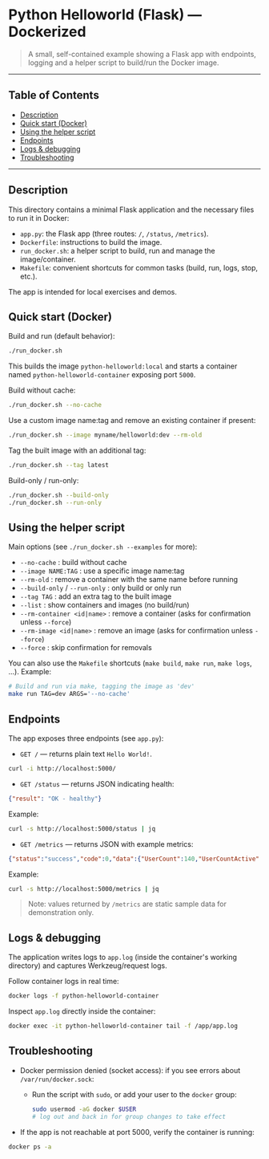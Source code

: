 # Python Helloworld (Flask) — Dockerized

> A small, self-contained example showing a Flask app with endpoints, logging and a helper script to build/run the Docker image.

---

## Table of Contents

- [Description](#description)
- [Quick start (Docker)](#quick-start-docker)
- [Using the helper script](#using-the-helper-script)
- [Endpoints](#endpoints)
- [Logs & debugging](#logs--debugging)
- [Troubleshooting](#troubleshooting)

---

## Description

This directory contains a minimal Flask application and the necessary files to run it in Docker:

- `app.py`: the Flask app (three routes: `/`, `/status`, `/metrics`).
- `Dockerfile`: instructions to build the image.
- `run_docker.sh`: a helper script to build, run and manage the image/container.
- `Makefile`: convenient shortcuts for common tasks (build, run, logs, stop, etc.).

The app is intended for local exercises and demos.

## Quick start (Docker)

Build and run (default behavior):

```bash
./run_docker.sh
```

This builds the image `python-helloworld:local` and starts a container named `python-helloworld-container` exposing port `5000`.

Build without cache:

```bash
./run_docker.sh --no-cache
```

Use a custom image name:tag and remove an existing container if present:

```bash
./run_docker.sh --image myname/helloworld:dev --rm-old
```

Tag the built image with an additional tag:

```bash
./run_docker.sh --tag latest
```

Build-only / run-only:

```bash
./run_docker.sh --build-only
./run_docker.sh --run-only
```

## Using the helper script

Main options (see `./run_docker.sh --examples` for more):

- `--no-cache` : build without cache
- `--image NAME:TAG` : use a specific image name:tag
- `--rm-old` : remove a container with the same name before running
- `--build-only` / `--run-only` : only build or only run
- `--tag TAG` : add an extra tag to the built image
- `--list` : show containers and images (no build/run)
- `--rm-container <id|name>` : remove a container (asks for confirmation unless `--force`)
- `--rm-image <id|name>` : remove an image (asks for confirmation unless `--force`)
- `--force` : skip confirmation for removals

You can also use the `Makefile` shortcuts (`make build`, `make run`, `make logs`, ...). Example:

```bash
# Build and run via make, tagging the image as 'dev'
make run TAG=dev ARGS='--no-cache'
```

## Endpoints

The app exposes three endpoints (see `app.py`):

- `GET /` — returns plain text `Hello World!`.

```bash
curl -i http://localhost:5000/
```

- `GET /status` — returns JSON indicating health:

```json
{"result": "OK - healthy"}
```

Example:

```bash
curl -s http://localhost:5000/status | jq
```

- `GET /metrics` — returns JSON with example metrics:

```json
{"status":"success","code":0,"data":{"UserCount":140,"UserCountActive":23}}
```

Example:

```bash
curl -s http://localhost:5000/metrics | jq
```

> Note: values returned by `/metrics` are static sample data for demonstration only.

## Logs & debugging

The application writes logs to `app.log` (inside the container's working directory) and captures Werkzeug/request logs.

Follow container logs in real time:

```bash
docker logs -f python-helloworld-container
```

Inspect `app.log` directly inside the container:

```bash
docker exec -it python-helloworld-container tail -f /app/app.log
```

## Troubleshooting

- Docker permission denied (socket access): if you see errors about `/var/run/docker.sock`:

  - Run the script with `sudo`, or add your user to the `docker` group:

    ```bash
    sudo usermod -aG docker $USER
    # log out and back in for group changes to take effect
    ```

- If the app is not reachable at port 5000, verify the container is running:

```bash
docker ps -a
```

